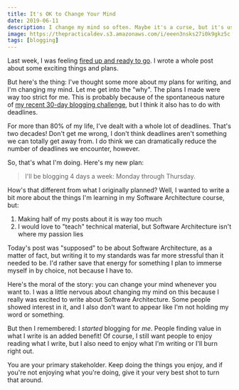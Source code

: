 ```yaml
---
title: It's OK to Change Your Mind
date: 2019-06-11
description: I change my mind so often. Maybe it's a curse, but it's usually a sign of something bigger.
image: https://thepracticaldev.s3.amazonaws.com/i/eeen3nsks27i0k9gkz5c.jpg
tags: [blogging]
---
```


Last week, I was feeling [fired up and ready to go](https://youtu.be/5AhRqg0ADbk). I wrote a whole post about some exciting things and plans.

But here's the thing: I've thought some more about my plans for writing, and I'm changing my mind. Let me get into the "why". The plans I made were way too strict for me. This is probably because of the spontaneous nature of [my recent 30-day blogging challenge](https://dev.to/ashleemboyer/after-30-days-of-writing-on-dev-to-a08), but I think it also has to do with deadlines.

For more than 80% of my life, I've dealt with a whole lot of deadlines. That's two decades! Don't get me wrong, I don't think deadlines aren't something we can totally get away from. I do think we can dramatically reduce the number of deadlines we encounter, however.

So, that's what I'm doing. Here's my new plan:

> I'll be blogging 4 days a week: Monday through Thursday.

How's that different from what I originally planned? Well, I wanted to write a bit more about the things I'm learning in my Software Architecture course, but:

1. Making half of my posts about it is way too much
2. I would love to "teach" technical material, but Software Architecture isn't where my passion lies

Today's post was "supposed" to be about Software Architecture, as a matter of fact, but writing it to my standards was far more stressful than it needed to be. I'd rather save that energy for something I plan to immerse myself in by choice, not because I have to.

Here's the moral of the story: you can change your mind whenever you want to. I was a little nervous about changing my mind on this because I really was excited to write about Software Architecture. Some people showed interest in it, and I also don't want to appear like I'm not holding my word or something.

But then I remembered: I _started_ blogging for _me_. People finding value in what I write is an added benefit! Of course, I still want people to enjoy reading what I write, but I also need to enjoy what I'm writing or I'll burn right out.

You are your primary stakeholder. Keep doing the things you enjoy, and if you're not enjoying what you're doing, give it your very best shot to turn that around.
